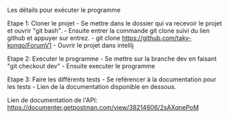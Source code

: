 Les détails pour exécuter le programme

Etape 1: Cloner le projet
    - Se mettre dans le dossier qui va recevoir le projet et ouvrir "git bash".
    - Ensuite entrer la commande git clone suivi du lien github et appuyer sur entrez.
    - git clone https://github.com/taky-kongo/ForumV1
    - Ouvrir le projet dans intellij

Etape 2: Executer le programme
    - Se mettre sur la branche dev en faisant "git checkout dev"
    - Ensuite executer le programme

Etape 3: Faire les différents tests
    - Se reférencer à la documentation pour les tests
    - Lien de la documentation disponible en dessous.

Lien de documentation de l'API:
https://documenter.getpostman.com/view/38214606/2sAXqnePoM